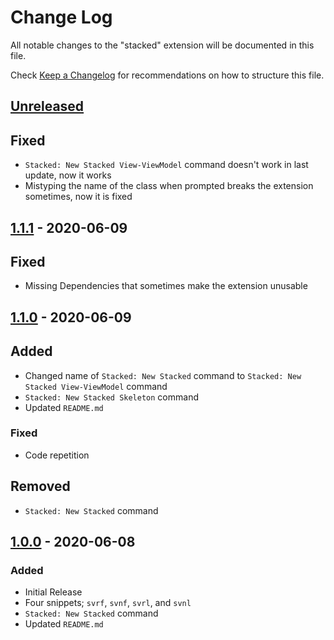 # Change Log

All notable changes to the "stacked" extension will be documented in this file.

Check [Keep a Changelog](http://keepachangelog.com/) for recommendations on how to structure this file.

## [Unreleased]

## Fixed

- `Stacked: New Stacked View-ViewModel` command doesn't work in last update, now it works
- Mistyping the name of the class when prompted breaks the extension sometimes, now it is fixed

## [1.1.1] - 2020-06-09

## Fixed

- Missing Dependencies that sometimes make the extension unusable

## [1.1.0] - 2020-06-09

## Added

- Changed name of `Stacked: New Stacked` command to `Stacked: New Stacked View-ViewModel` command
- `Stacked: New Stacked Skeleton` command
- Updated `README.md`

### Fixed

- Code repetition

## Removed

- `Stacked: New Stacked` command

## [1.0.0] - 2020-06-08

### Added

- Initial Release
- Four snippets; `svrf`, `svnf`, `svrl`, and `svnl`
- `Stacked: New Stacked` command
- Updated `README.md`

[unreleased]: https://github.com/YazeedAlKhalaf/Stacked/compare/v1.1.1...HEAD
[1.1.1]: https://github.com/YazeedAlKhalaf/Stacked/releases/tag/v1.1.1
[1.1.0]: https://github.com/YazeedAlKhalaf/Stacked/releases/tag/v1.1.0
[1.0.0]: https://github.com/YazeedAlKhalaf/Stacked/releases/tag/v1.0.0
